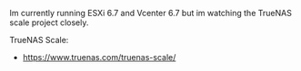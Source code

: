 Im currently running ESXi 6.7 and Vcenter 6.7 but im watching the TrueNAS scale project closely.

TrueNAS Scale:
 - https://www.truenas.com/truenas-scale/

